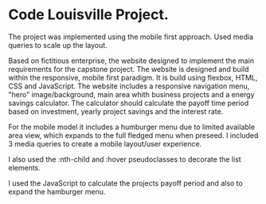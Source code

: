 # Code Louisville Project.

The project was implemented using the mobile first approach. Used media queries to scale up the layout.

Based on fictitious enterprise, the website designed to implement the main requirements for the capstone project. The website is designed and build within the responsive, mobile first paradigm. It is build using flexbox, HTML, CSS and JavaScript. The website includes a responsive navigation menu, "hero" image/background, main area whith business projects and a energy savings calculator. The calculator should calculate the payoff time period based on investment, yearly project savings and the interest rate. 

For the mobile model it includes a humburger menu due to limited available area view, which expands to the full fledged menu when preseed. I included 3 media queries to create a mobile layout/user experience.

I also used the :nth-child and :hover pseudoclasses to decorate the list elements.

I used the JavaScript to calculate the projects payoff period and also to expand the hamburger menu.


